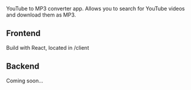 YouTube to MP3 converter app. Allows you to search for YouTube videos and download them as MP3.

## Frontend

Build with React, located in /client

## Backend

Coming soon...
